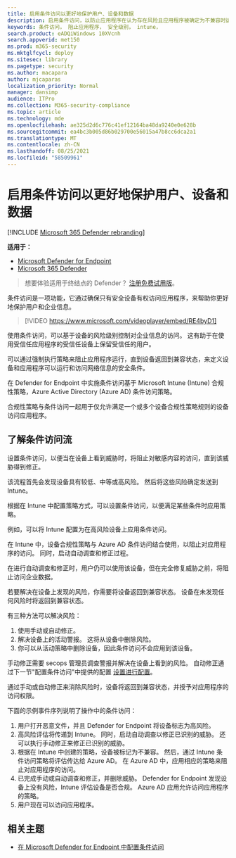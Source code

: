 ```yaml
---
title: 启用条件访问以更好地保护用户、设备和数据
description: 启用条件访问，以防止应用程序在认为存在风险且应用程序被确定为不兼容时运行。
keywords: 条件访问， 阻止应用程序， 安全级别， intune，
search.product: eADQiWindows 10XVcnh
search.appverid: met150
ms.prod: m365-security
ms.mktglfcycl: deploy
ms.sitesec: library
ms.pagetype: security
ms.author: macapara
author: mjcaparas
localization_priority: Normal
manager: dansimp
audience: ITPro
ms.collection: M365-security-compliance
ms.topic: article
ms.technology: mde
ms.openlocfilehash: ae325d2d6c776c41ef12164ba48da9240e0e628b
ms.sourcegitcommit: ea4bc3b005d86b029700e56015a47b8cc6dca2a1
ms.translationtype: MT
ms.contentlocale: zh-CN
ms.lasthandoff: 08/25/2021
ms.locfileid: "58509961"
---
```

# <a name="enable-conditional-access-to-better-protect-users-devices-and-data"></a>启用条件访问以更好地保护用户、设备和数据

[!INCLUDE [Microsoft 365 Defender rebranding](../../includes/microsoft-defender.md)]

**适用于：**
- [Microsoft Defender for Endpoint](https://go.microsoft.com/fwlink/p/?linkid=2154037)
- [Microsoft 365 Defender](https://go.microsoft.com/fwlink/?linkid=2118804)

> 想要体验适用于终结点的 Defender？ [注册免费试用版](https://signup.microsoft.com/create-account/signup?products=7f379fee-c4f9-4278-b0a1-e4c8c2fcdf7e&ru=https://aka.ms/MDEp2OpenTrial?ocid=docs-wdatp-conditionalaccess-abovefoldlink)。

条件访问是一项功能，它通过确保只有安全设备有权访问应用程序，来帮助你更好地保护用户和企业信息。

> [!VIDEO https://www.microsoft.com/videoplayer/embed/RE4byD1]

使用条件访问，可以基于设备的风险级别控制对企业信息的访问。 这有助于在使用受信任应用程序的受信任设备上保留受信任的用户。

可以通过强制执行策略来阻止应用程序运行，直到设备返回到兼容状态，来定义设备和应用程序可以运行和访问网络信息的安全条件。

在 Defender for Endpoint 中实施条件访问基于 Microsoft Intune (Intune) 合规性策略，Azure Active Directory (Azure AD) 条件访问策略。

合规性策略与条件访问一起用于仅允许满足一个或多个设备合规性策略规则的设备访问应用程序。

## <a name="understand-the-conditional-access-flow"></a>了解条件访问流

设置条件访问，以便当在设备上看到威胁时，将阻止对敏感内容的访问，直到该威胁得到修正。

该流程首先会发现设备具有较低、中等或高风险。 然后将这些风险确定发送到 Intune。

根据在 Intune 中配置策略方式，可以设置条件访问，以便满足某些条件时应用策略。

例如，可以将 Intune 配置为在高风险设备上应用条件访问。

在 Intune 中，设备合规性策略与 Azure AD 条件访问结合使用，以阻止对应用程序的访问。 同时，启动自动调查和修正过程。

 在进行自动调查和修正时，用户仍可以使用该设备，但在完全修复威胁之前，将阻止访问企业数据。

若要解决在设备上发现的风险，你需要将设备返回到兼容状态。 设备在未发现任何风险时将返回到兼容状态。

有三种方法可以解决风险：

1. 使用手动或自动修正。
2. 解决设备上的活动警报。 这将从设备中删除风险。
3. 你可以从活动策略中删除设备，因此条件访问不会应用到该设备。

手动修正需要 secops 管理员调查警报并解决在设备上看到的风险。 自动修正通过下一节"配置条件访问"中提供的配置 [设置进行配置](configure-conditional-access.md)。

通过手动或自动修正来消除风险时，设备将返回到兼容状态，并授予对应用程序的访问权限。

下面的示例事件序列说明了操作中的条件访问：

1. 用户打开恶意文件，并且 Defender for Endpoint 将设备标志为高风险。
2. 高风险评估将传递到 Intune。 同时，启动自动调查以修正已识别的威胁。 还可以执行手动修正来修正已识别的威胁。
3. 根据在 Intune 中创建的策略，设备被标记为不兼容。 然后，通过 Intune 条件访问策略将评估传达给 Azure AD。 在 Azure AD 中，应用相应的策略来阻止对应用程序的访问。
4. 已完成手动或自动调查和修正，并删除威胁。 Defender for Endpoint 发现设备上没有风险，Intune 评估设备是否合规。 Azure AD 应用允许访问应用程序的策略。
5. 用户现在可以访问应用程序。

## <a name="related-topic"></a>相关主题

- [在 Microsoft Defender for Endpoint 中配置条件访问](configure-conditional-access.md)

